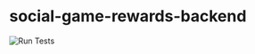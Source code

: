 # social-game-rewards-backend

![Run Tests](https://github.com/kjirou/social-game-rewards-backend/workflows/Run%20Tests/badge.svg)
